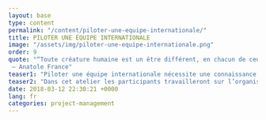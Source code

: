 ```yaml
---
layout: base
type: content
permalink: "/content/piloter-une-equipe-internationale/"
title: PILOTER UNE ÉQUIPE INTERNATIONALE
image: "/assets/img/piloter-une-equipe-internationale.png"
order: 9
quote: "“Toute créature humaine est un être différent, en chacun de ceux qui la regardent.”
 – Anatole France"
teaser1: "Piloter une équipe internationale nécessite une connaissance aiguisée des différences interculturelles, une maîtrise des compétences cross-culturelles et une gestion précise des délais et horaires pour le pilotage des affaires internationales."
teaser2: "Dans cet atelier les participants travailleront sur l’organisation opérationnelle de leurs activités internationales et établiront un plan d’action concret pour leurs équipes ou leurs partenaires."
date: 2018-03-12 22:30:21 +0000
lang: fr
categories: project-management
---
```

